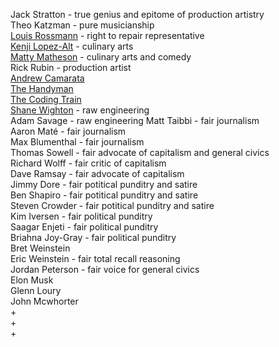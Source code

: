 <link type=“text/css” href="../css/dark_theme.css" rel="stylesheet" />

Jack Stratton - true genius and epitome of production artistry  
Theo Katzman - pure musicianship  
[Louis Rossmann](https://www.youtube.com/@rossmanngroup) - right to repair representative  
[Kenji Lopez-Alt](https://www.youtube.com/@JKenjiLopezAlt) - culinary arts  
[Matty Matheson](https://www.youtube.com/@mattymatheson) - culinary arts and comedy  
Rick Rubin - production artist  
[Andrew Camarata](https://www.youtube.com/@AndrewCamarata)  
[The Handyman](https://www.youtube.com/@TheHandyman1)  
[The Coding Train](https://www.youtube.com/@TheCodingTrain)  
[Shane Wighton](https://www.youtube.com/channel/UCj1VqrHhDte54oLgPG4xpuQ) - raw engineering  
Adam Savage - raw engineering
Matt Taibbi - fair journalism  
Aaron Maté - fair journalism  
Max Blumenthal - fair journalism  
Thomas Sowell - fair advocate of capitalism and general civics  
Richard Wolff - fair critic of capitalism  
Dave Ramsay - fair advocate of capitalism  
Jimmy Dore - fair potitical punditry and satire  
Ben Shapiro - fair potitical punditry and satire  
Steven Crowder - fair potitical punditry and satire  
Kim Iversen - fair political punditry  
Saagar Enjeti - fair political punditry  
Briahna Joy-Gray - fair political punditry  
Bret Weinstein  
Eric Weinstein - fair total recall reasoning  
Jordan Peterson - fair voice for general civics  
Elon Musk  
Glenn Loury  
John Mcwhorter  
+  
+  
+  
